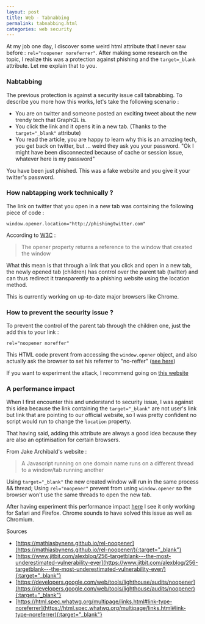 ```yaml
---
layout: post
title: Web - Tabnabbing
permalink: tabnabbing.html
categories: web security
---
```


At my job one day, I discover some weird html attribute that I never saw before : `rel="noopener noreferrer"`. After making some research on the topic, I realize this was a protection against phishing and the `target=_blank` attribute. Let me explain that to you.

### Nabtabbing
The previous protection is against a security issue call tabnabbing. To describe you more how this works, let's take the following scenario :

- You are on twitter and someone posted an exciting tweet about the new trendy tech that GraphQL is.
- You click the link and it opens it in a new tab. (Thanks to the `target="_blank"` attribute)
- You read the article, you are happy to learn why this is an amazing tech, you get back on twitter, but ... 
weird they ask you your password. "Ok I might have been disconnected because of cache or session issue, whatever here is my password"

You have been just phished. This was a fake website and you give it your twitter's password.

### How nabtapping work technically ?

The link on twitter that you open in a new tab was containing the following piece of code :

```
window.opener.location="http://phishingtwitter.com"
```

According to [W3C](https://www.w3schools.com/jsref/prop_win_opener.asp) :
> The opener property returns a reference to the window that created the window

What this mean is that through a link that you click and open in a new tab, the newly opened tab (children) has control over the parent tab (twitter) and can thus redirect it transparently to a phishing website using the location method.

This is currently working on up-to-date major browsers like Chrome.

### How to prevent the security issue ?
To prevent the control of the parent tab through the children one, just the add this to your link :
```
rel="noopener noreffer"
```

This HTML code prevent from accessing the `window.opener` object, and also actually ask the browser to set his referrer to "no-reffer" ([see here](https://html.spec.whatwg.org/multipage/links.html#link-type-noreferrer))

If you want to experiment the attack, I recommend going on [this website](https://mathiasbynens.github.io/rel-noopener/)

### A performance impact
When I first encounter this and understand to security issue, I was against this idea because the link containing the `target="_blank"` are not user's link but link that are pointing to our official website, so I was pretty confident no script would run to change the `location` property.

That having said, adding this attribute are always a good idea because they are also an optimisation for certain browsers.

From Jake Archibald's website :
> A Javascript running on one domain name runs on a different thread to a window/tab running another

Using `target="_blank"` the new created window will run in the same process && thread; Using `rel="noopener"` prevent from using `window.opener` so the browser won't use the same threads to open the new tab.

After having experiment this performance impact [here](https://jakearchibald.com/2016/performance-benefits-of-rel-noopener/) I see it only working for Safari and Firefox. Chrome sounds to have solved this issue as well as Chromium. 

Sources
- [https://mathiasbynens.github.io/rel-noopener](https://mathiasbynens.github.io/rel-noopener/){:target="_blank"}
- [https://www.jitbit.com/alexblog/256-targetblank---the-most-underestimated-vulnerability-ever](https://www.jitbit.com/alexblog/256-targetblank---the-most-underestimated-vulnerability-ever/){:target="_blank"}
- [https://developers.google.com/web/tools/lighthouse/audits/noopener](https://developers.google.com/web/tools/lighthouse/audits/noopener){:target="_blank"}
- [https://html.spec.whatwg.org/multipage/links.html#link-type-noreferrer](https://html.spec.whatwg.org/multipage/links.html#link-type-noreferrer){:target="_blank"}

